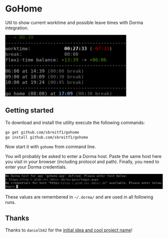 # GoHome

Util to show current worktime and possible leave times with Dorma integration.

![example view of current worktime](example.png)

## Getting started

To download and install the utility execute the following commands:

```
go get github.com/sbreitf1/gohome
go install github.com/sbreitf1/gohome
```

Now start it with `gohome` from command line.

You will probably be asked to enter a Dorma host. Paste the same host here you visit in your browser (including protocol and path). Finally, you need to enter your Dorma credentials.

![blub](login.png)

These values are remembered in `~/.dorma/` and are used in all following runs.

## Thanks

Thanks to `danielb42` for the [initial idea and cool project name](https://github.com/danielb42/gohome)!